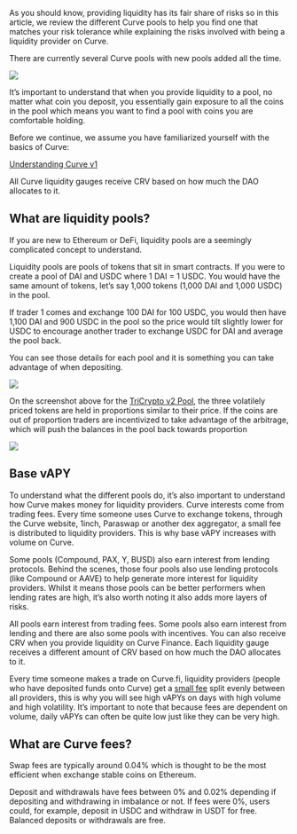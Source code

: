 As you should know, providing liquidity has its fair share of risks so in this article, we review the different Curve pools to help you find one that matches your risk tolerance while explaining the risks involved with being a liquidity provider on Curve.

There are currently several Curve pools with new pools added all the time.

![](https://2254922201-files.gitbook.io/~/files/v0/b/gitbook-x-prod.appspot.com/o/spaces%2F-MFA0rQI3SzfbVFgp3Ic%2Fuploads%2FnVpxEmHcEWUxva1180pc%2FScreen%20Shot%202022-11-14%20at%203.21.19%20AM.png?alt=media&token=a50cc7f6-de6a-41f5-88da-ca9f90316a2c)

It’s important to understand that when you provide liquidity to a pool, no matter what coin you deposit, you essentially gain exposure to all the coins in the pool which means you want to find a pool with coins you are comfortable holding.

Before we continue, we assume you have familiarized yourself with the basics of Curve:

[Understanding Curve v1](../base-features/understanding-curve.md)

All Curve liquidity gauges receive CRV based on how much the DAO allocates to it.

## **What are liquidity pools?**

If you are new to Ethereum or DeFi, liquidity pools are a seemingly complicated concept to understand.

Liquidity pools are pools of tokens that sit in smart contracts. If you were to create a pool of DAI and USDC where 1 DAI = 1 USDC. You would have the same amount of tokens, let’s say 1,000 tokens (1,000 DAI and 1,000 USDC) in the pool.

If trader 1 comes and exchange 100 DAI for 100 USDC, you would then have 1,100 DAI and 900 USDC in the pool so the price would tilt slightly lower for USDC to encourage another trader to exchange USDC for DAI and average the pool back.

You can see those details for each pool and it is something you can take advantage of when depositing.

![](https://2254922201-files.gitbook.io/~/files/v0/b/gitbook-x-prod.appspot.com/o/spaces%2F-MFA0rQI3SzfbVFgp3Ic%2Fuploads%2Fd7dTKDeNENM7MoLMpmpC%2FScreen%20Shot%202022-11-14%20at%203.26.45%20AM.png?alt=media&token=ed5838c7-e4a9-408c-bccb-fc99af8d43e5)

On the screenshot above for the [TriCrypto v2 Pool](https://curve.fi/#/ethereum/pools/tricrypto2/deposit), the three volatilely priced tokens are held in proportions similar to their price. If the coins are out of proportion traders are incentivized to take advantage of the arbitrage, which will push the balances in the pool back towards proportion

![](https://2254922201-files.gitbook.io/~/files/v0/b/gitbook-x-prod.appspot.com/o/spaces%2F-MFA0rQI3SzfbVFgp3Ic%2Fuploads%2FdvMCRy7o4YBh8gBfkreP%2FScreen%20Shot%202022-11-14%20at%203.33.31%20AM.png?alt=media&token=a8a373dc-4c9e-4345-80f0-0679aee69415)

## **Base vAPY**

To understand what the different pools do, it’s also important to understand how Curve makes money for liquidity providers. Curve interests come from trading fees. Every time someone uses Curve to exchange tokens, through the Curve website, 1inch, Paraswap or another dex aggregator, a small fee is distributed to liquidity providers. This is why base vAPY increases with volume on Curve.

Some pools (Compound, PAX, Y, BUSD) also earn interest from lending protocols. Behind the scenes, those four pools also use lending protocols (like Compound or AAVE) to help generate more interest for liquidity providers. Whilst it means those pools can be better performers when lending rates are high, it’s also worth noting it also adds more layers of risks.

All pools earn interest from trading fees. Some pools also earn interest from lending and there are also some pools with incentives. You can also receive CRV when you provide liquidity on Curve Finance. Each liquidity gauge receives a different amount of CRV based on how much the DAO allocates to it.

Every time someone makes a trade on Curve.fi, liquidity providers (people who have deposited funds onto Curve) get a [small fee](../lp/understanding-curve-pools.md#what-are-curve-fees) split evenly between all providers, this is why you will see high vAPYs on days with high volume and high volatility. It’s important to note that because fees are dependent on volume, daily vAPYs can often be quite low just like they can be very high.

## **What are Curve fees?**

Swap fees are typically around 0.04% which is thought to be the most efficient when exchange stable coins on Ethereum.

Deposit and withdrawals have fees between 0% and 0.02% depending if depositing and withdrawing in imbalance or not. If fees were 0%, users could, for example, deposit in USDC and withdraw in USDT for free. Balanced deposits or withdrawals are free.
